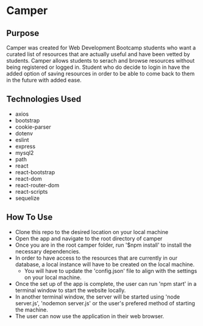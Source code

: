 # Camper

## Purpose

Camper was created for Web Development Bootcamp students who want a curated list of resources that are actually useful and have been vetted by students. 
Camper allows students to serach and browse resources without being registered or logged in. 
Student who do decide to login in have the added option of saving resources in order to be able to come back to them in the future with added ease.

## Technologies Used

- axios
- bootstrap
- cookie-parser
- dotenv
- eslint
- express
- mysql2
- path
- react
- react-bootstrap
- react-dom
- react-router-dom
- react-scripts
- sequelize

## How To Use

- Clone this repo to the desired location on your local machine
- Open the app and navigate to the root directory of camper
- Once you are in the root camper folder, run '$npm install' to install the necessary dependencies.
- In order to have access to the resources that are currently in our database, a local instance will have to be created on the local machine. 
  - You will have to update the 'config.json' file to align with the settings on your local machine.
- Once the set up of the app is complete, the user can run 'npm start' in a terminal window to start the website locally.
- In another terminal window, the server will be started using 'node server.js', 'nodemon server.js' or the user's prefered method of starting the machine.
- The user can now use the application in their web browser.